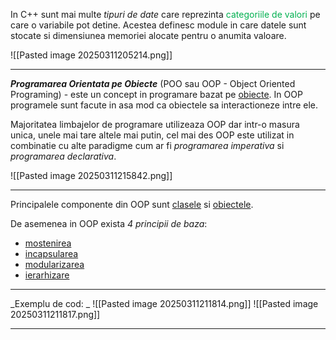 In C++ sunt mai multe _tipuri de date_ care reprezinta <span style="color:rgb(0, 176, 80)">categoriile de valori</span> pe care o variabile pot detine. Acestea definesc module in care datele sunt stocate si dimensiunea memoriei alocate pentru o anumita valoare. 

![[Pasted image 20250311205214.png]]

---
_**Programarea Orientata pe Obiecte**_ (POO sau OOP - Object Oriented Programing) - este un concept in programare bazat pe [obiecte](Obiecte.md). In OOP programele sunt facute in asa mod ca obiectele sa interactioneze intre ele. 

Majoritatea limbajelor de programare utilizeaza OOP dar intr-o masura unica, unele mai tare altele mai putin, cel mai des OOP este utilizat in combinatie cu alte paradigme cum ar fi _programarea imperativa_ si _programarea declarativa_. 

![[Pasted image 20250311215842.png]]

--- 
Principalele componente din OOP sunt [clasele](Clase.md) si [obiectele](Obiecte.md).

De asemenea in OOP exista _4 principii de baza_:
- [mostenirea](Mostenirea.md)
- [incapsularea](Incapsularea.md)
- [modularizarea](Modularizare.md)
- [ierarhizare](Ierarhizare.md)

--- 
_Exemplu de cod: _
![[Pasted image 20250311211814.png]]
![[Pasted image 20250311211817.png]]

---

